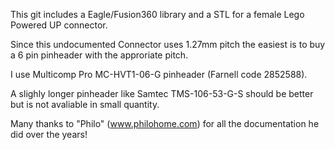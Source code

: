 This git includes a Eagle/Fusion360 library and a STL for a female Lego Powered UP connector.

Since this undocumented Connector uses 1.27mm pitch the easiest is to buy a 6 pin pinheader with the approriate pitch.

I use Multicomp Pro MC-HVT1-06-G pinheader (Farnell code 2852588). 

A slighly longer pinheader like Samtec TMS-106-53-G-S should be better but is not avaliable in small quantity.


Many thanks to "Philo" (www.philohome.com) for all the documentation he did over the years!
